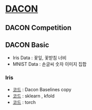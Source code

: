 # [DACON](https://dacon.io/)

## DACON Competition

## DACON Basic
- Iris Data : 꽃잎, 꽃받침 너비 
- MNIST Data : 손글씨 숫자 이미지 집합

### Iris
* [코드](./Iris/Iris_baseline.ipynb) : Dacon Baselines copy    
* [코드](./Iris/Iris_sklearn.ipynb) : sklearn , kfold       
* [코드](./Iris/Iris_torch.ipynb) : torch                 

